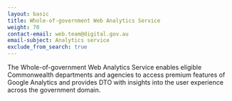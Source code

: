```yaml
---
layout: basic
title: Whole-of-government Web Analytics Service
weight: 70
contact-email: web.team@digital.gov.au
email-subject: Analytics service
exclude_from_search: true
---
```

The Whole-of-government Web Analytics Service enables eligible Commonwealth departments and agencies to access premium features of Google Analytics and provides DTO with insights into the user experience across the government domain.
